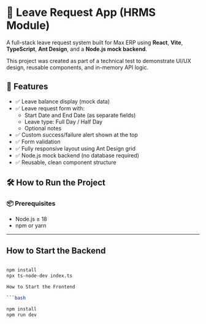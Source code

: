 # 📝 Leave Request App (HRMS Module)

A full-stack leave request system built for Max ERP using **React**, **Vite**, **TypeScript**, **Ant Design**, and a **Node.js mock backend**.

This project was created as part of a technical test to demonstrate UI/UX design, reusable components, and in-memory API logic.

## 🚀 Features

- ✅ Leave balance display (mock data)
- ✅ Leave request form with:
  - Start Date and End Date (as separate fields)
  - Leave type: Full Day / Half Day
  - Optional notes
- ✅ Custom success/failure alert shown at the top
- ✅ Form validation
- ✅ Fully responsive layout using Ant Design grid
- ✅ Node.js mock backend (no database required)
- ✅ Reusable, clean component structure

## 🛠️ How to Run the Project

### 📦 Prerequisites

- Node.js ≥ 18
- npm or yarn

---

## How to Start the Backend

````bash

npm install
npx ts-node-dev index.ts

How to Start the Frontend

```bash

npm install
npm run dev
````
